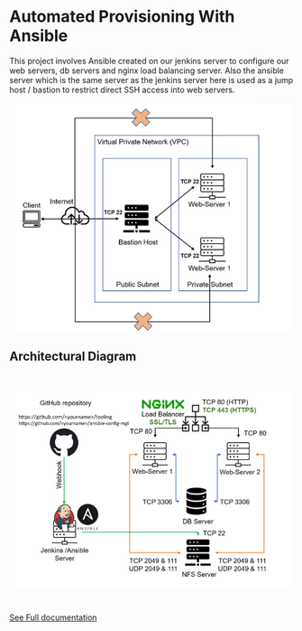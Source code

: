 # Automated Provisioning With Ansible

This project involves Ansible created on our jenkins server to configure our web servers, db servers and nginx load balancing server. Also the ansible server which is the same server as the jenkins server here is used as a jump host / bastion to restrict direct SSH access into web servers.

![](./img/2.architecture_2.jpg)

## Architectural Diagram
#
![](./img/1.architecture.jpg)
#

[See Full documentation](https://github.com/Micah-Shallom/ansible-config-mgt)

